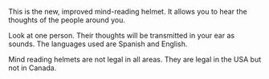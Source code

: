 This is the new, improved mind-reading helmet. It allows you to hear the thoughts of the people around you.

Look at one person. Their thoughts will be transmitted in your ear as sounds. The languages used are Spanish and English.


Mind reading helmets are not legal in all areas. They are legal in the USA but not in Canada.
